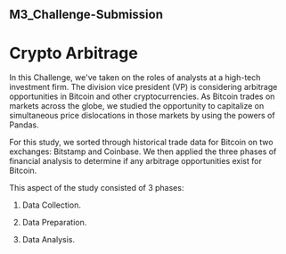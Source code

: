 ## M3_Challenge-Submission
# Crypto Arbitrage

In this Challenge, we've taken on the roles of analysts at a high-tech investment firm. The division vice president (VP) is considering arbitrage opportunities in Bitcoin and other cryptocurrencies. As Bitcoin trades on markets across the globe, we studied the opportunity to capitalize on simultaneous price dislocations in those markets by using the powers of Pandas.

For this study, we sorted through historical trade data for Bitcoin on two exchanges: Bitstamp and Coinbase. We then applied the three phases of financial analysis to determine if any arbitrage opportunities exist for Bitcoin.

This aspect of the study consisted of 3 phases:

   1)  Data Collection.

   2)  Data Preparation.

   3)  Data Analysis.
